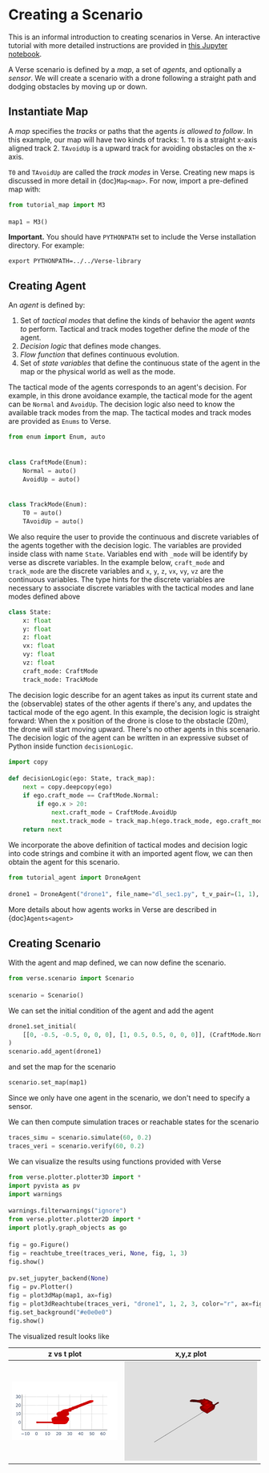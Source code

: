 # Creating a Scenario
This is an informal introduction to creating scenarios in Verse. An interactive tutorial with more detailed instructions are provided in [this Jupyter notebook](https://github.com/AutoVerse-ai/Verse-library/blob/main/tutorial/tutorial.ipynb).

A Verse scenario is defined by a *map*, a set of *agents*, and optionally  a *sensor*. We will create a  scenario with a drone following a straight path and dodging obstacles by moving up or down.

## Instantiate Map
A *map* specifies the *tracks* or paths that the agents *is allowed to follow*. In this example, our map will have two kinds of tracks: 
    1. <code>T0</code> is a straight x-axis aligned track 
    2. <code>TAvoidUp</code> is a upward track for avoiding obstacles on the x-axis. 

<code>T0</code> and <code>TAvoidUp</code> are called the *track modes* in  Verse. Creating new maps is discussed in more detail in {doc}`Map<map>`. For now, import a pre-defined map with:

```python
from tutorial_map import M3

map1 = M3()
```

**Important.** You should have <code>PYTHONPATH</code> set to include the Verse installation directory. For example:
```
export PYTHONPATH=../../Verse-library
```

## Creating Agent
An *agent* is defined by:

1. Set of *tactical modes* that define the kinds of behavior the agent *wants to* perform. Tactical and track modes together define the *mode* of the agent. 
3. *Decision logic* that defines mode changes. 
4. *Flow function* that defines continuous evolution. 
5. Set of *state variables* that define the continuous state of the agent in the map or the physical world as well as the mode.


The tactical mode of the agents corresponds to an agent's decision. For example, in this drone avoidance example, the tactical mode for the agent can be <code>Normal</code> and <code>AvoidUp</code>. The decision logic also need to know the available track modes from the map. The tactical modes and track modes are provided as <code>Enums</code> to Verse.

```python
from enum import Enum, auto


class CraftMode(Enum):
    Normal = auto()
    AvoidUp = auto()


class TrackMode(Enum):
    T0 = auto()
    TAvoidUp = auto()
```

We also require the user to provide the continuous and discrete variables of the agents together with the decision logic. The variables are provided inside class with name <code>State</code>. Variables end with <code>_mode</code> will be identify by verse as discrete variables. In the example below, <code>craft_mode</code> and <code>track_mode</code> are the discrete variables and <code>x</code>, <code>y</code>, <code>z</code>, <code>vx</code>, <code>vy</code>, <code>vz</code> are the continuous variables. The type hints for the discrete variables are necessary to associate discrete variables with the tactical modes and lane modes defined above

```python
class State:
    x: float
    y: float
    z: float
    vx: float
    vy: float
    vz: float
    craft_mode: CraftMode
    track_mode: TrackMode
```

The decision logic describe for an agent takes as input its current state and the (observable) states of the other agents if there's any, and updates the tactical mode of the ego agent. In this example, the decision logic is straight forward: When the x position of the drone is close to the obstacle (20m), the drone will start moving upward. There's no other agents in this scenario. The decision logic of the agent can be written in an expressive subset of Python inside function <code>decisionLogic</code>.

```python
import copy

def decisionLogic(ego: State, track_map):
    next = copy.deepcopy(ego)
    if ego.craft_mode == CraftMode.Normal:
        if ego.x > 20:
            next.craft_mode = CraftMode.AvoidUp
            next.track_mode = track_map.h(ego.track_mode, ego.craft_mode, CraftMode.AvoidUp)
    return next
```

We incorporate the above definition of tactical modes and decision logic into code strings and combine it with an imported agent flow, we can then obtain the agent for this scenario.

```python
from tutorial_agent import DroneAgent

drone1 = DroneAgent("drone1", file_name="dl_sec1.py", t_v_pair=(1, 1), box_side=[0.4] * 3)
```

More details about how agents works in Verse are described in {doc}`Agents<agent>`

## Creating Scenario
With the agent and map defined, we can now define the scenario.

```python
from verse.scenario import Scenario

scenario = Scenario()
```

We can set the initial condition of the agent and add the agent

```python
drone1.set_initial(
    [[0, -0.5, -0.5, 0, 0, 0], [1, 0.5, 0.5, 0, 0, 0]], (CraftMode.Normal, TrackMode.T0)
)
scenario.add_agent(drone1)
```

and set the map for the scenario
```python
scenario.set_map(map1)
```

Since we only have one agent in the scenario, we don't need to specify a sensor.

We can then compute simulation traces or reachable states for the scenario
```python
traces_simu = scenario.simulate(60, 0.2)
traces_veri = scenario.verify(60, 0.2)
```

We can visualize the results using functions provided with Verse

```python
from verse.plotter.plotter3D import *
import pyvista as pv
import warnings

warnings.filterwarnings("ignore")
from verse.plotter.plotter2D import *
import plotly.graph_objects as go

fig = go.Figure()
fig = reachtube_tree(traces_veri, None, fig, 1, 3)
fig.show()

pv.set_jupyter_backend(None)
fig = pv.Plotter()
fig = plot3dMap(map1, ax=fig)
fig = plot3dReachtube(traces_veri, "drone1", 1, 2, 3, color="r", ax=fig)
fig.set_background("#e0e0e0")
fig.show()
```

The visualized result looks like

z vs t plot             |  x,y,z plot
:-------------------------:|:-------------------------:
![](figs/newplot.png)     |  ![](figs/output.png)
